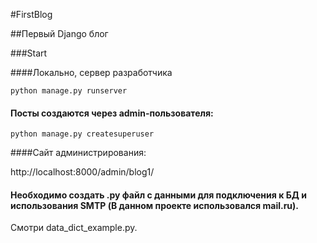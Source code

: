 #FirstBlog

##Первый Django блог

###Start

####Локально, сервер разработчика

<code>python manage.py runserver</code>

#### Посты создаются через admin-пользователя:

<code>python manage.py createsuperuser</code>

####Cайт администрирования:

http://localhost:8000/admin/blog1/

#### Необходимо создать .py файл с данными для подключения к БД и использования SMTP (В данном проекте использовался mail.ru).

Смотри data_dict_example.py.
